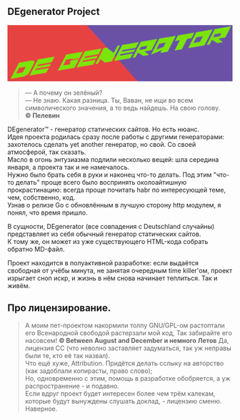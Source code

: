 ## DEgenerator Project
![Our logo. Gorye look'ovoe](static/DEgenerator.png)

> — А почему он зелёный?    
> — Не знаю. Какая разница. Ты, Ваван, не ищи во всем символического значения, а то ведь найдешь. На свою голову.    
> **© Пелевин**

DEgenerator™ - генератор статических сайтов. Но есть нюанс.   
Идея проекта родилась сразу после работы с другими генераторами: захотелось сделать yet another генератор, но свой. Со своей атмосферой, так сказать.  
Масло в огонь энтузиазма подлили несколько вещей: шла середина января, а проекта так и не намечалось.     
Нужно было брать себя в руки и наконец что-то делать. Под этим "что-то делать" проще всего было воспринять околоайтишную прокрастинацию: всегда проще почитать habr по интересующей теме, чем, собственно, код.   
Узнав о релизе Go с обновлённым в лучшую сторону http модулем, я понял, что время пришло. 

В сущности, DEgenerator (все совпадения с Deutschland случайны) представляет из себя обычный генератор статических сайтов.   
К тому же, он может из уже существующего HTML-кода собрать обратно MD-файл. 

Проект находится в полуактивной разработке: если выдаётся свободная от учёбы минута, не занятая очередным time killer'ом, проект изрыгает сноп искр, и жизнь в нём снова начинает теплиться. Так и живём. 

## Про лицензирование. 
> А моим пет-проектом накормили толпу
> GNU/GPL-ом растоптали его
> Всенародной свободой растерзали мой код,
> Так забирайте его насовсем!
> **© Between August and December и немного Летов**
Да, лицензия CC (что неволно заставляет задуматься, так уж неправы были те, кто её так назвал).   
Что ещё хуже, Attribution. Придётся делать сслыку на авторство (как задоблали копирасты, право слово);   
Но, одновременно с этим, помощь в разработке обобряется, а уж распространение - и подавно.    
Если вдруг проект будет интересен более чем трём калекам, которые будут вынуждены слушать доклад, - лицензию сменю. Наверное. 

